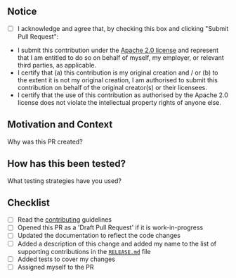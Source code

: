 ## Notice

- [ ] I acknowledge and agree that, by checking this box and clicking "Submit Pull Request":

- I submit this contribution under the [Apache 2.0 license](https://www.apache.org/licenses/LICENSE-2.0.txt) and represent that I am entitled to do so on behalf of myself, my employer, or relevant third parties, as applicable.
- I certify that (a) this contribution is my original creation and / or (b) to the extent it is not my original creation, I am authorised to submit this contribution on behalf of the original creator(s) or their licensees.
- I certify that the use of this contribution as authorised by the Apache 2.0 license does not violate the intellectual property rights of anyone else.

## Motivation and Context
Why was this PR created?

## How has this been tested?
What testing strategies have you used?

## Checklist

- [ ] Read the [contributing](/CONTRIBUTING.md) guidelines
- [ ] Opened this PR as a 'Draft Pull Request' if it is work-in-progress
- [ ] Updated the documentation to reflect the code changes
- [ ] Added a description of this change and added my name to the list of supporting contributions in the [`RELEASE.md`](/RELEASE.md) file
- [ ] Added tests to cover my changes
- [ ] Assigned myself to the PR
